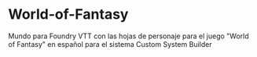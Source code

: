 # World-of-Fantasy
Mundo para Foundry VTT con las hojas de personaje para el juego "World of Fantasy" en español para el sistema Custom System Builder
